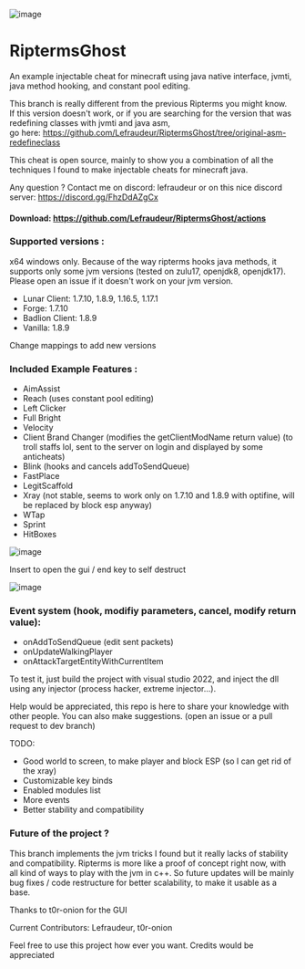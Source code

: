 ![image](https://github.com/Lefraudeur/RiptermsGhost/assets/73477238/0d8f6308-1036-4480-b487-eaf02d07259d)

# RiptermsGhost
An example injectable cheat for minecraft using java native interface, jvmti, java method hooking, and constant pool editing.

This branch is really different from the previous Ripterms you might know. 
<br/>If this version doesn't work, or if you are searching for the version that was redefining classes with jvmti and java asm, 
<br/>go here: https://github.com/Lefraudeur/RiptermsGhost/tree/original-asm-redefineclass

This cheat is open source, mainly to show you a combination of all the techniques I found to make injectable cheats for minecraft java.

Any question ? Contact me on discord: lefraudeur
or on this nice discord server: https://discord.gg/FhzDdAZgCx

#### Download: https://github.com/Lefraudeur/RiptermsGhost/actions

### Supported versions :
x64 windows only. Because of the way ripterms hooks java methods, it supports only some jvm versions (tested on zulu17, openjdk8, openjdk17).
Please open an issue if it doesn't work on your jvm version.
- Lunar Client: 1.7.10, 1.8.9, 1.16.5, 1.17.1
- Forge: 1.7.10
- Badlion Client: 1.8.9
- Vanilla: 1.8.9

Change mappings to add new versions

### Included Example Features :
- AimAssist
- Reach (uses constant pool editing)
- Left Clicker
- Full Bright
- Velocity
- Client Brand Changer (modifies the getClientModName return value) (to troll staffs lol, sent to the server on login and displayed by some anticheats)
- Blink (hooks and cancels addToSendQueue)
- FastPlace
- LegitScaffold
- Xray (not stable, seems to work only on 1.7.10 and 1.8.9 with optifine, will be replaced by block esp anyway)
- WTap
- Sprint
- HitBoxes

![image](https://github.com/Lefraudeur/RiptermsGhost/assets/91006387/39690baa-859a-4ea2-a9b0-dfbc8cbfe472)


Insert to open the gui / end key to self destruct

![image](https://github.com/Lefraudeur/RiptermsGhost/assets/91006387/8857b5f1-743e-4417-ab55-922252aaf0a0)

### Event system (hook, modifiy parameters, cancel, modify return value):
- onAddToSendQueue (edit sent packets)
- onUpdateWalkingPlayer
- onAttackTargetEntityWithCurrentItem

To test it, just build the project with visual studio 2022, and inject the dll using any injector (process hacker, extreme injector...).

Help would be appreciated, this repo is here to share your knowledge with other people. You can also make suggestions. (open an issue or a pull request to dev branch)

TODO: 
- Good world to screen, to make player and block ESP (so I can get rid of the xray)
- Customizable key binds
- Enabled modules list
- More events
- Better stability and compatibility


### Future of the project ?
This branch implements the jvm tricks I found but it really lacks of stability and compatibility.
Ripterms is more like a proof of concept right now, with all kind of ways to play with the jvm in c++.
So future updates will be mainly bug fixes / code restructure for better scalability, to make it usable as a base.

Thanks to t0r-onion for the GUI

Current Contributors:
Lefraudeur,
t0r-onion

Feel free to use this project how ever you want. Credits would be appreciated
